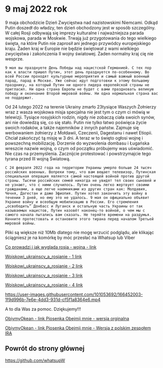 # 9 maj 2022 rok

9 maja obchodzicie Dzień Zwycięstwa nad nazistowskimi Niemcami. Odkąd Putin doszedł do władzy, ten dzień obchodzony jest w sposób szczególny. W całej Rosji odbywają się imprezy kulturalne i najważniejsza parada wojskowa, parada w Moskwie. Trwają już przygotowania do tego wielkiego święta, na które Putin nie zaprosił ani jednego przywódcy europejskiego kraju. Żaden kraj w Europie nie będzie świętował z wami wielkiego zwycięstwa i zakończenia II wojny światowej. Żaden normalny kraj cię nie wesprze.

```
9 мая вы празднуете День Победы над нацистской Германией. С тех пор как к власти пришел Путин, этот день празднуется по-особенному. Во всей России проходят культурные мероприятия и самый важный военный парад, парад в Москве. Уже сейчас идут подготовки к этому большому празднику, на который Путин ни одного лидера европейской страны не пригласил. Ни одна страна Европы не будет с вами праздновать великую победу и окончание Второй мировой войны. Ни одна нормальная страна вас не поддержит. 
```

Od 24 lutego 2022 na terenie Ukrainy zmarło 23tysiące Waszych Żołnierzy wraz z wasza wojskowa misja specjalna nie jest tym o czym ci mówią w telewizji. Tysiące rosyjskich rodzin, nigdy nie zobaczą ciała swoich synów, ani nie dowiedzą się, co się stało. Putin nie tylko łatwo poświęca życie swoich rodaków, a także najemników z innych państw. Zajmuje się werbowaniem żołnierzy z Mołdawii, Czeczenii, Dagestanu i nawet Etiopii. Chciał zakończyć tą misję w 3 dni. A teraz w to święto ogłosi wojnę i powszechną mobilizację. Dorzenie do wyzwolenia dombasu i Ługańska wreszcie nazwie wojną, o czym od początku próbujemy was uświadomić. Nie czas na przemyślenia. Zacznijcie protestować i powstrzymajcie tego tyrana przed III wojną Światową.


```
С 24 февраля 2022 года на территории Украины умерло больше 24 тысяч российских военных. Вопреки тому, что вам вещает телевизор, Путинская специальная операция является самой настоящей войной против другой страны. Тысячи российских семей никогда не увидят тел своих сыновей и не узнают, что с ними случилось. Путин очень легко жертвует своими гражданами, а еще легче наемниками из других стран как: Молдавия, Чечня, Дагестан и даже Эфиопия. Путин хотел закончить эту войну в течении 3 дней, но ему это не удалось. 9 мая он официально объявит Украине войну и всеобщую мобилизацию в России. Его стремления „освободить” Донбасс и Луганск и остальную часть Украины от так называемых нацистов, Путин назовёт наконец-то войной, о чем мы с самого начала пытались вам сказать. Не теряйте времени на раздумья. Начните протестовать и остановите этого тирана перед началом Третьей мировой войны.  
```
Pliki są większe niż 10Mb dlatego nie mogę wrzucić podglądu, ale klikając ściągniesz je na komórkę by móc przesłać na Whatsup lub Viber

[Co prowadzi i jak wygląda rosja - wojna - link](https://github.com/whatsupW/whatsupW/blob/main/img/6/wojna.mp4?raw=true)

[Wojskowi_ukrainscy_a_rosjanie - 1 link](https://github.com/whatsupW/whatsupW/blob/main/img/6/Wojskowi_ukrainscy_a_rosjanie1.mp4?raw=true)

[Wojskowi_ukrainscy_a_rosjanie - 2 link](https://github.com/whatsupW/whatsupW/blob/main/img/6/Wojskowi_ukrainscy_a_rosjanie2.mp4?raw=true)

[Wojskowi_ukrainscy_a_rosjanie - 3 link](https://github.com/whatsupW/whatsupW/blob/main/img/6/Wojskowi_ukrainscy_a_rosjanie3.mp4?raw=true)

[Wojskowi_ukrainscy_a_rosjanie - 4 link](https://github.com/whatsupW/whatsupW/blob/main/img/6/Wojskowi_ukrainscy_a_rosjanie4.mp4?raw=true)

https://user-images.githubusercontent.com/101053692/166452003-1f9d996b-7e6e-4dd3-931d-cf5f1a8364e6.mp4

A to dla Was za pomoc. Dziękujemy!!!

[ObiymyOkean - link Piosenka Obejmij mnie - wersja orginalna](https://github.com/whatsupW/whatsupW/blob/main/img/6/ObiymyOkean%20Elzy%20cover.mp4?raw=true)

[ObiymyOkean - link Piosenka Obejmij mnie - Wersja z polskim zespołem IRA](https://github.com/whatsupW/whatsupW/blob/main/img/6/IRAStok%C5%82osaObejmij%20mnie.mp4?raw=true)

## Powrót do strony głównej

https://github.com/whatsupW
